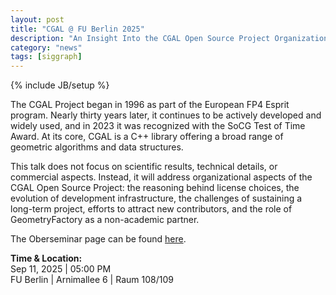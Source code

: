 ```yaml
---
layout: post
title: "CGAL @ FU Berlin 2025"
description: "An Insight Into the CGAL Open Source Project Organization"
category: "news"
tags: [siggraph]
---
```

{% include JB/setup %}

<p>The CGAL Project began in 1996 as part of the European FP4 Esprit program. Nearly thirty years later,
it continues to be actively developed and widely used, and in 2023 it was recognized with the SoCG
Test of Time Award. At its core, CGAL is a C++ library offering a broad range of geometric algorithms
and data structures.</p>

<p>This talk does not focus on scientific results, technical details, or commercial aspects.
Instead, it will address organizational aspects of the CGAL Open Source Project: the reasoning
behind license choices, the evolution of development infrastructure, the challenges of sustaining
a long-term project, efforts to attract new contributors, and the role of GeometryFactory
as a non-academic partner.</p>

<p>The Oberseminar page can be found <a href="https://www.mi.fu-berlin.de/en/math/groups/ag-geom/events/oberseminar/inhalt/2025-09-11_os_fabri.html">here</a>.</p>

<b>Time & Location:</b>
<br>
Sep 11, 2025 | 05:00 PM
<br>
FU Berlin | Arnimallee 6 | Raum 108/109